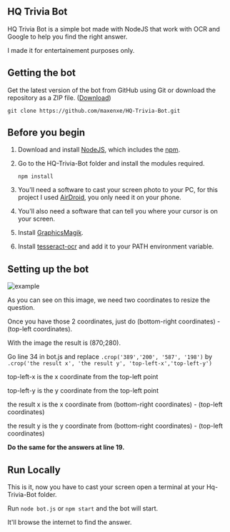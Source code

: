 ## HQ Trivia Bot

HQ Trivia Bot is a simple bot made with NodeJS that work with OCR and Google to help you find the right answer.

I made it for entertainement purposes only.

## Getting the bot

Get the latest version of the bot from GitHub using Git or download the repository as a ZIP file.
([Download](https://github.com/maxenxe/HQ-Trivia-Bot/archive/master.zip))

    git clone https://github.com/maxenxe/HQ-Trivia-Bot.git


## Before you begin

1.  Download and install [NodeJS](https://nodejs.org/en/), which includes the [npm](https://www.npmjs.com/).

1.  Go to the HQ-Trivia-Bot folder and install the modules required.

        npm install

1.  You'll need a software to cast your screen photo to your PC, for this project I used [AirDroid](https://play.google.com/store/apps/details?id=com.sand.airdroid&hl=fr), you only need it on your phone.

1. You'll also need a software that can tell you where your cursor is on your screen.

1. Install [GraphicsMagik](http://www.graphicsmagick.org).

1. Install [tesseract-ocr](https://github.com/tesseract-ocr/tesseract) and add it to your PATH environment variable.
## Setting up the bot 

![example](https://i.imgur.com/JiHMhLU.png)

As you can see on this image, we need two coordinates to resize the question.

Once you have those 2 coordinates, just do (bottom-right coordinates) - (top-left coordinates).

With the image the result is (870;280).

Go line 34 in bot.js and replace ` .crop('389','200', '587', '198') ` by  ` .crop('the result x', 'the result y', 'top-left-x','top-left-y')`

top-left-x is the x coordinate from the top-left point

top-left-y is the y coordinate from the top-left point

the result x is the x coordinate from (bottom-right coordinates) - (top-left coordinates)

the result y is the y coordinate from (bottom-right coordinates) - (top-left coordinates)

**Do the same for the answers at line 19.**

## Run Locally

This is it, now you have to cast your screen open a terminal at your Hq-Trivia-Bot folder.

Run `node bot.js` or `npm start` and the bot will start.

It'll browse the internet to find the answer.

